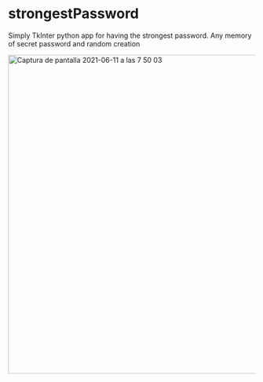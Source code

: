 
# strongestPassword
Simply TkInter python app for having the strongest password. Any memory of secret password and random creation

<img width="649" alt="Captura de pantalla 2021-06-11 a las 7 50 03" src="https://user-images.githubusercontent.com/48954179/121651202-e5d1e300-ca89-11eb-91e9-12d13fe698de.png">
